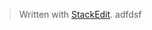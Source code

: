 


> Written with [StackEdit](https://stackedit.io/).
> adfdsf
<!--stackedit_data:
eyJoaXN0b3J5IjpbLTc2NDIxMTI0XX0=
-->
